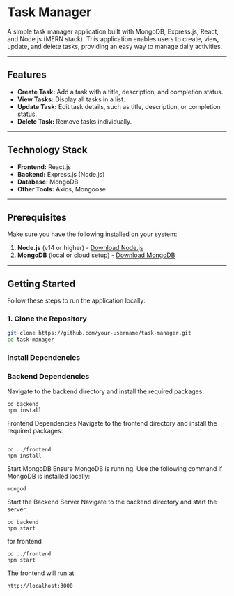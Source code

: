 # Task Manager

A simple task manager application built with MongoDB, Express.js, React, and Node.js (MERN stack). This application enables users to create, view, update, and delete tasks, providing an easy way to manage daily activities.

---

## Features

- **Create Task:** Add a task with a title, description, and completion status.
- **View Tasks:** Display all tasks in a list.
- **Update Task:** Edit task details, such as title, description, or completion status.
- **Delete Task:** Remove tasks individually.

---

## Technology Stack

- **Frontend:** React.js
- **Backend:** Express.js (Node.js)
- **Database:** MongoDB
- **Other Tools:** Axios, Mongoose

---

## Prerequisites

Make sure you have the following installed on your system:

1. **Node.js** (v14 or higher) - [Download Node.js](https://nodejs.org/)
2. **MongoDB** (local or cloud setup) - [Download MongoDB](https://www.mongodb.com/try/download/community)

---

## Getting Started

Follow these steps to run the application locally:

### 1. Clone the Repository

```bash
git clone https://github.com/your-username/task-manager.git
cd task-manager
```
### Install Dependencies

### Backend Dependencies
Navigate to the backend directory and install the required packages:
```
cd backend
npm install
```

Frontend Dependencies
Navigate to the frontend directory and install the required packages:

```

cd ../frontend
npm install
```
Start MongoDB
Ensure MongoDB is running. Use the following command if MongoDB is installed locally:

```
mongod
```
Start the Backend Server
Navigate to the backend directory and start the server:

```
cd backend
npm start
```
for frontend
```
cd ../frontend
npm start
```

The frontend will run at 
```
http://localhost:3000




